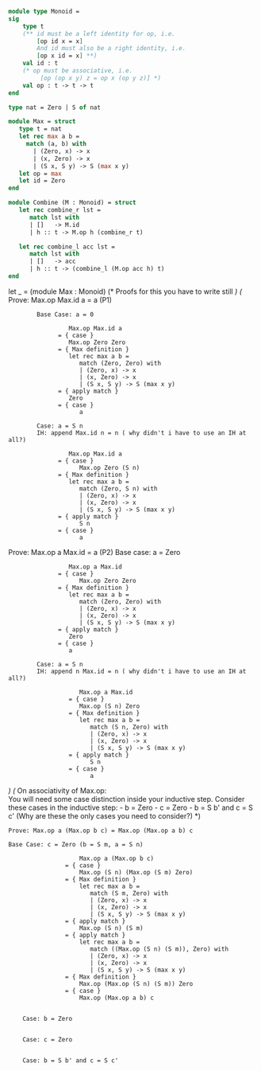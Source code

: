 ```ocaml
module type Monoid = 
sig
	type t
	(** id must be a left identity for op, i.e.
	    [op id x = x]
	    And id must also be a right identity, i.e.
	    [op x id = x] **)
	val id : t
	(* op must be associative, i.e.
	     [op (op x y) z = op x (op y z)] *)
	val op : t -> t -> t
end

type nat = Zero | S of nat

module Max = struct
   type t = nat
   let rec max a b =
     match (a, b) with
       | (Zero, x) -> x
       | (x, Zero) -> x
       | (S x, S y) -> S (max x y)
   let op = max
   let id = Zero
end

module Combine (M : Monoid) = struct
   let rec combine_r lst =
      match lst with
      | []   -> M.id
      | h :: t -> M.op h (combine_r t)

   let rec combine_l acc lst =
      match lst with
      | []   -> acc
      | h :: t -> (combine_l (M.op acc h) t)
end
```

let _ = (module Max : Monoid) (* Proofs for this you have to write still *)
(*
   Prove: Max.op Max.id a = a (P1)

            Base Case: a = 0

                     Max.op Max.id a
                  = { case }
                     Max.op Zero Zero
                  = { Max definition }
                     let rec max a b =
                        match (Zero, Zero) with
                        | (Zero, x) -> x
                        | (x, Zero) -> x
                        | (S x, S y) -> S (max x y)
                  = { apply match }
                     Zero
                  = { case }
                        a
            
            Case: a = S n
            IH: append Max.id n = n ( why didn't i have to use an IH at all?) 
            
                     Max.op Max.id a
                  = { case }
                        Max.op Zero (S n)
                  = { Max definition }
                     let rec max a b =
                        match (Zero, S n) with
                        | (Zero, x) -> x
                        | (x, Zero) -> x
                        | (S x, S y) -> S (max x y)
                  = { apply match }
                        S n
                  = { case }
                        a


   Prove: Max.op a Max.id = a (P2)
            Base case: a = Zero
                        
                     Max.op a Max.id
                  = { case }
                        Max.op Zero Zero
                  = { Max definition }
                     let rec max a b =
                        match (Zero, Zero) with
                        | (Zero, x) -> x
                        | (x, Zero) -> x
                        | (S x, S y) -> S (max x y)
                  = { apply match }
                     Zero
                  = { case }
                     a   
                           
            Case: a = S n
            IH: append n Max.id = n ( why didn't i have to use an IH at all?)                

                        Max.op a Max.id
                     = { case }
                        Max.op (S n) Zero
                     = { Max definition }
                        let rec max a b =
                           match (S n, Zero) with
                           | (Zero, x) -> x 
                           | (x, Zero) -> x
                           | (S x, S y) -> S (max x y)
                     = { apply match }
                           S n
                     = { case }                    
                           a
            
*)
(* On associativity of Max.op:            
    You will need some case distinction inside your inductive step.
    Consider these cases in the inductive step:
     - b = Zero
     - c = Zero
     - b = S b' and c = S c'
    (Why are these the only cases you need to consider?) *)

    Prove: Max.op a (Max.op b c) = Max.op (Max.op a b) c

    Base Case: c = Zero (b = S m, a = S n)

                        Max.op a (Max.op b c)
                    = { case }
                        Max.op (S n) (Max.op (S m) Zero)
                    = { Max definition }
                        let rec max a b =
                           match (S m, Zero) with
                           | (Zero, x) -> x 
                           | (x, Zero) -> x
                           | (S x, S y) -> S (max x y)
                    = { apply match }
                        Max.op (S n) (S m)
                    = { apply match } 
                        let rec max a b =
                           match ((Max.op (S n) (S m)), Zero) with
                           | (Zero, x) -> x 
                           | (x, Zero) -> x
                           | (S x, S y) -> S (max x y)
                    = { Max definition }
                        Max.op (Max.op (S n) (S m)) Zero
                    = { case }
                        Max.op (Max.op a b) c


        Case: b = Zero


        Case: c = Zero


        Case: b = S b' and c = S c'